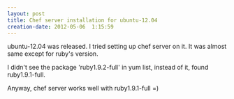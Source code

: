 ```yaml
---
layout: post
title: Chef server installation for ubuntu-12.04
creation-date: 2012-05-06  1:15:59
---
```

ubuntu-12.04 was released. I tried setting up chef server on it.
It was almost same except for ruby's version.

I didn't see the package 'ruby1.9.2-full' in yum list, instead of it, found ruby1.9.1-full.

Anyway, chef server works well with ruby1.9.1-full =)
